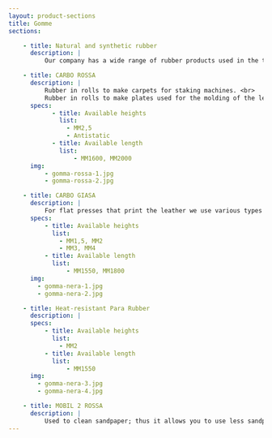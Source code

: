 ```yaml
---
layout: product-sections
title: Gomme
sections:

    - title: Natural and synthetic rubber
      description: |
          Our company has a wide range of rubber products used in the tanning industry.

    - title: CARBO ROSSA
      description: |
          Rubber in rolls to make carpets for staking machines. <br>
          Rubber in rolls to make plates used for the molding of the leather in order to protect the felt and to create special printing effects.
      specs:
            - title: Available heights
              list:
                - MM2,5
                - Antistatic
            - title: Available length
              list:
                  - MM1600, MM2000
      img:
          - gomma-rossa-1.jpg
          - gomma-rossa-2.jpg

    - title: CARBO GIASA
      description: |
          For flat presses that print the leather we use various types of rubber, both natural and synthetic. Available in various compounds and in various thicknesses, depending on the type of leather to be processed, from the design of the plate, according to the needs of the customer. Among these we have the original Carboten anti-static plate, heat-resistant and anti-solvent, resistant to high temperatures and pressures.
      specs:
          - title: Available heights
            list:
              - MM1,5, MM2
              - MM3, MM4
          - title: Available length
            list:
                - MM1550, MM1800
      img:
        - gomma-nera-1.jpg
        - gomma-nera-2.jpg

    - title: Heat-resistant Para Rubber
      description: |
      specs:
          - title: Available heights
            list:
              - MM2
          - title: Available length
            list:
                - MM1550
      img:
        - gomma-nera-3.jpg
        - gomma-nera-4.jpg

    - title: MOBIL 2 ROSSA
      description: |
          Used to clean sandpaper; thus it allows you to use less sandpaper.
---
```


